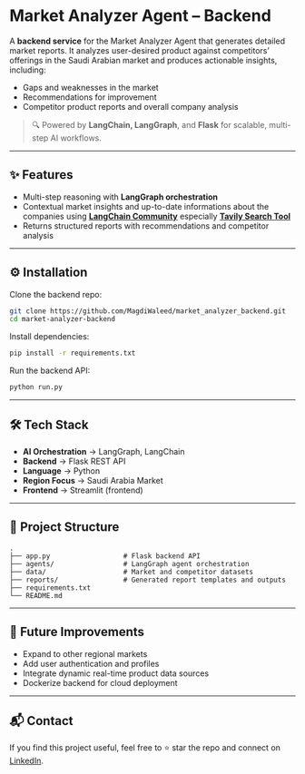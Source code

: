 # Market Analyzer Agent – Backend

A **backend service** for the Market Analyzer Agent that generates detailed market reports. It analyzes user-desired product against competitors’ offerings in the Saudi Arabian market and produces actionable insights, including:

* Gaps and weaknesses in the market
* Recommendations for improvement
* Competitor product reports and overall company analysis

> 🔍 Powered by **LangChain, LangGraph**, and **Flask** for scalable, multi-step AI workflows.

---

## ✨ Features

* Multi-step reasoning with **LangGraph orchestration**
* Contextual market insights and up-to-date informations about the companies using [**LangChain Community**](https://www.langchain.com/community) especially [**Tavily Search Tool**](https://python.langchain.com/docs/integrations/tools/tavily_search/)
* Returns structured reports with recommendations and competitor analysis

---

## ⚙️ Installation

Clone the backend repo:

```bash
git clone https://github.com/MagdiWaleed/market_analyzer_backend.git
cd market-analyzer-backend
```

Install dependencies:

```bash
pip install -r requirements.txt
```

Run the backend API:

```bash
python run.py
```

---

## 🛠 Tech Stack

* **AI Orchestration** → LangGraph, LangChain
* **Backend** → Flask REST API
* **Language** → Python
* **Region Focus** → Saudi Arabia Market
* **Frontend** → Streamlit (frontend)

---

## 📂 Project Structure

```
.
├── app.py                  # Flask backend API
├── agents/                 # LangGraph agent orchestration
├── data/                   # Market and competitor datasets
├── reports/                # Generated report templates and outputs
├── requirements.txt
└── README.md
```

---

## 🚀 Future Improvements

* Expand to other regional markets
* Add user authentication and profiles
* Integrate dynamic real-time product data sources
* Dockerize backend for cloud deployment

---

## 📬 Contact

If you find this project useful, feel free to ⭐ star the repo and connect on [LinkedIn](www.linkedin.com/in/magdi-waleed).

